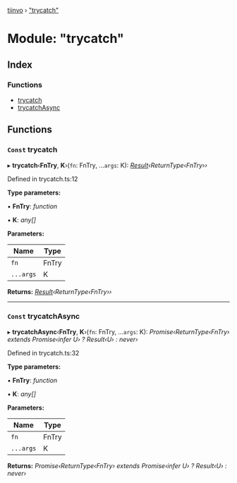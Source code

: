 [tiinvo](../README.md) › ["trycatch"](_trycatch_.md)

# Module: "trycatch"

## Index

### Functions

* [trycatch](_trycatch_.md#const-trycatch)
* [trycatchAsync](_trycatch_.md#const-trycatchasync)

## Functions

### `Const` trycatch

▸ **trycatch**‹**FnTry**, **K**›(`fn`: FnTry, ...`args`: K): *[Result](_result_.md#result)‹ReturnType‹FnTry››*

Defined in trycatch.ts:12

**Type parameters:**

▪ **FnTry**: *function*

▪ **K**: *any[]*

**Parameters:**

Name | Type |
------ | ------ |
`fn` | FnTry |
`...args` | K |

**Returns:** *[Result](_result_.md#result)‹ReturnType‹FnTry››*

___

### `Const` trycatchAsync

▸ **trycatchAsync**‹**FnTry**, **K**›(`fn`: FnTry, ...`args`: K): *Promise‹ReturnType‹FnTry› extends Promise‹infer U› ? Result‹U› : never›*

Defined in trycatch.ts:32

**Type parameters:**

▪ **FnTry**: *function*

▪ **K**: *any[]*

**Parameters:**

Name | Type |
------ | ------ |
`fn` | FnTry |
`...args` | K |

**Returns:** *Promise‹ReturnType‹FnTry› extends Promise‹infer U› ? Result‹U› : never›*
